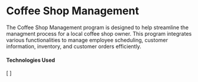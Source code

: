 # Coffee Shop Management
The Coffee Shop Management program is designed to help streamline the managment process for a local coffee shop owner. This program integrates various functionalities to manage employee scheduling, customer information, inventory, and customer orders efficiently.

#### Technologies Used
[ ]
